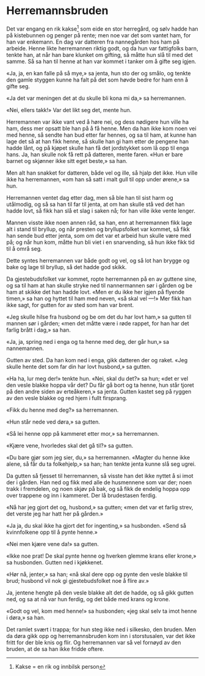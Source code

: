 # Herremannsbruden

Det var engang en rik kakse[^*] som eide en stor herregård, og sølv hadde han på kistebunnen og penger på rente; men noe var det som vantet ham, for han var enkemann. En dag var datteren fra nannegården hos ham på arbeide. Henne likte herremannen riktig godt, og da hun var fattigfolks barn, tenkte han, at når han bare klunket om gifting, så måtte hun slå til med det samme. Så sa han til henne at han var kommet i tanker om å gifte seg igjen.

«Ja, ja, en kan falle på så mye,» sa jenta, hun sto der og smålo, og tenkte den gamle styggen kunne ha falt på det som høvde bedre for ham enn å gifte seg.

«Ja det var meningen det at du skulle bli kona mi da,» sa herremannen.

«Nei, ellers takk!» Var det likt seg det, mente hun.

Herremannen var ikke vant ved å høre nei, og dess nødigere hun ville ha ham, dess mer opsatt ble han på å få henne. Men da han ikke kom noen vei med henne, så sendte han bud etter far hennes, og sa til ham, at kunne han lage det så at han fikk henne, så skulle han gi ham etter de pengene han hadde lånt, og på kjøpet skulle han få det jordstykket som lå opp til enga hans. Ja, han skulle nok få rett på datteren, mente faren. «Hun er bare barnet og skjønner ikke sitt eget beste,» sa han.

Men alt han snakket for datteren, både vel og ille, så hjalp det ikke. Hun ville ikke ha herremannen, «om han så satt i malt gull til opp under ørene,» sa hun.

Herremannen ventet dag etter dag, men så ble han til sist harm og utålmodig, og så sa han til far til jenta, at om han skulle stå ved det han hadde lovt, så fikk han slå et slag i saken nå; for han ville ikke vente lenger.

Mannen visste ikke noen annen råd, sa han, enn at herremannen fikk lage alt i stand til bryllup, og når presten og bryllupsfolket var kommet, så fikk han sende bud etter jenta, som om det var et arbeid hun skulle være med på; og når hun kom, måtte hun bli viet i en snarvending, så hun ikke fikk tid til å områ seg.

Dette syntes herremannen var både godt og vel, og så lot han brygge og bake og lage til bryllup, så det hadde god skikk.

Da gjestebudsfolket var kommet, ropte herremannen på en av guttene sine, og sa til ham at han skulle stryke ned til nannermannen sør i gården og be ham at skikke det han hadde lovt. «Men er du ikke her igjen på flyende timen,» sa han og hyttet til ham med neven, «så skal vel —!» Mer fikk han ikke sagt, for gutten for av sted som han var brent.

«Jeg skulle hilse fra husbond og be om det du har lovt ham,» sa gutten til mannen sør i gården; «men det måtte være i røde rappet, for han har det farlig brått i dag,» sa han.

«Ja, ja, spring ned i enga og ta henne med deg, der går hun,» sa nannemannen.

Gutten av sted. Da han kom ned i enga, gikk datteren der og raket. «Jeg skulle hente det som far din har lovt husbond,» sa gutten.

«Ha ha, lur meg der!» tenkte hun. «Nei, skal du det?» sa hun; «det er vel den vesle blakke hoppa vår det? Du får gå bort og ta henne, hun står tjoret på den andre siden av erteåkeren,» sa jenta. Gutten kastet seg på ryggen av den vesle blakke og red hjem i fullt firsprang.

«Fikk du henne med deg?» sa herremannen.

«Hun står nede ved døra,» sa gutten.

«Så lei henne opp på kammeret etter mor,» sa herremannen.

«Kjære vene, hvorledes skal det gå til?» sa gutten.

«Du bare gjør som jeg sier, du,» sa herremannen. «Magter du henne ikke alene, så får du ta folkehjelp,» sa han; han tenkte jenta kunne slå seg ugrei.

Da gutten så fjesset til herremannen, så visste han det ikke nyttet å si imot der i gården. Han ned og fikk med alle de husmennene som var der; noen trakk i fremdelen, og noen skjøv på bak, og så fikk de endelig hoppa opp over trappene og inn i kammeret. Der lå brudestasen ferdig.

«Nå har jeg gjort det og, husbond,» sa gutten; «men det var et farlig strev, det verste jeg har hatt her på gården.»

«Ja ja, du skal ikke ha gjort det for ingenting,» sa husbonden. «Send så kvinnfolkene opp til å pynte henne.»

«Nei men kjære vene da!» sa gutten.

«Ikke noe prat! De skal pynte henne og hverken glemme krans eller krone,» sa husbonden. Gutten ned i kjøkkenet.

«Hør nå, jenter,» sa han; «nå skal dere opp og pynte den vesle blakke til brud; husbond vil nok gi gjestebudsfolket noe å flire av.»

Ja, jentene hengte på den vesle blakke alt det de hadde, og så gikk gutten ned, og sa at nå var hun ferdig, og det både med krans og krone.

«Godt og vel, kom med henne!» sa husbonden; «jeg skal selv ta imot henne i døra,» sa han.

Det ramlet svært i trappa; for hun steg ikke ned i silkesko, den bruden. Men da døra gikk opp og herremannsbruden kom inn i storstusalen, var det ikke fritt for der ble knis og flir. Og herremannen var så vel fornøyd av den bruden, at de sa han ikke fridde oftere.

[^*]: Kakse = en rik og innbilsk person